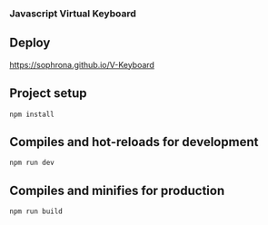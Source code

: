 ### Javascript Virtual Keyboard

## Deploy

https://sophrona.github.io/V-Keyboard

## Project setup
```
npm install
```

## Compiles and hot-reloads for development
```
npm run dev
```

## Compiles and minifies for production
```
npm run build
```


